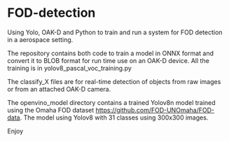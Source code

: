 # FOD-detection
Using Yolo, OAK-D and Python to train and run a system for FOD detection in a aerospace setting. 

The repository contains both code to train a model in ONNX format and convert it to BLOB format 
for run time use on an OAK-D device. All the training is in yolov8_pascal_voc_training.py

The classify_X files are for real-time detection of objects from raw images or from an attached 
OAK-D camera. 

The openvino_model directory contains a trained Yolov8n model trained using the Omaha FOD dataset
https://github.com/FOD-UNOmaha/FOD-data. The model using Yolov8 with 31 classes using 300x300 
images. 

Enjoy
